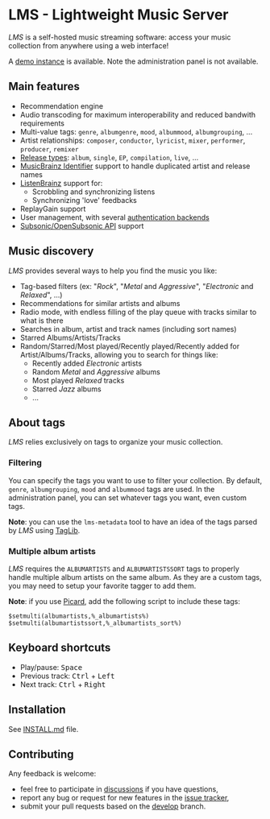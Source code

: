 # LMS - Lightweight Music Server

_LMS_ is a self-hosted music streaming software: access your music collection from anywhere using a web interface!

A [demo instance](http://lms-demo.poupon.dev) is available. Note the administration panel is not available.

## Main features

- Recommendation engine
- Audio transcoding for maximum interoperability and reduced bandwith requirements
- Multi-value tags: `genre`, `albumgenre`, `mood`, `albummood`, `albumgrouping`, ...
- Artist relationships: `composer`, `conductor`, `lyricist`, `mixer`, `performer`, `producer`, `remixer`
- [Release types](https://musicbrainz.org/doc/Release_Group/Type): `album`, `single`, `EP`, `compilation`, `live`, ...
- [MusicBrainz Identifier](https://musicbrainz.org/doc/MusicBrainz_Identifier) support to handle duplicated artist and release names
- [ListenBrainz](https://listenbrainz.org) support for:
  - Scrobbling and synchronizing listens
  - Synchronizing 'love' feedbacks
- ReplayGain support
- User management, with several [authentication backends](INSTALL.md#authentication-backend)
- [Subsonic/OpenSubsonic API](SUBSONIC.md) support

## Music discovery

_LMS_ provides several ways to help you find the music you like:

- Tag-based filters (ex: "_Rock_", "_Metal_ and _Aggressive_", "_Electronic_ and _Relaxed_", ...)
- Recommendations for similar artists and albums
- Radio mode, with endless filling of the play queue with tracks similar to what is there
- Searches in album, artist and track names (including sort names)
- Starred Albums/Artists/Tracks
- Random/Starred/Most played/Recently played/Recently added for Artist/Albums/Tracks, allowing you to search for things like:
  - Recently added _Electronic_ artists
  - Random _Metal_ and _Aggressive_ albums
  - Most played _Relaxed_ tracks
  - Starred _Jazz_ albums
  - ...

## About tags

_LMS_ relies exclusively on tags to organize your music collection.

### Filtering

You can specify the tags you want to use to filter your collection. By default, `genre`, `albumgrouping`, `mood` and `albummood` tags are used.
In the administration panel, you can set whatever tags you want, even custom tags.

**Note**: you can use the `lms-metadata` tool to have an idea of the tags parsed by _LMS_ using [TagLib](https://github.com/taglib/taglib).

### Multiple album artists

_LMS_ requires the `ALBUMARTISTS` and `ALBUMARTISTSSORT` tags to properly handle multiple album artists on the same album. As they are a custom tags, you may need to setup your favorite tagger to add them.

**Note**: if you use [Picard](https://picard.musicbrainz.org/), add the following script to include these tags:

```
$setmulti(albumartists,%_albumartists%)
$setmulti(albumartistssort,%_albumartists_sort%)
```

## Keyboard shortcuts

- Play/pause: <kbd>Space</bbd>
- Previous track: <kbd>Ctrl</kbd> + <kbd>Left</kbd>
- Next track: <kbd>Ctrl</kbd> + <kbd>Right</kbd>

## Installation

See [INSTALL.md](INSTALL.md) file.

## Contributing

Any feedback is welcome:

- feel free to participate in [discussions](https://github.com/shreeraj2698/Music-Streaming-Service/discussions) if you have questions,
- report any bug or request for new features in the [issue tracker](https://github.com/shreeraj2698/Music-Streaming-Service/issues),
- submit your pull requests based on the [develop](../../tree/develop) branch.
